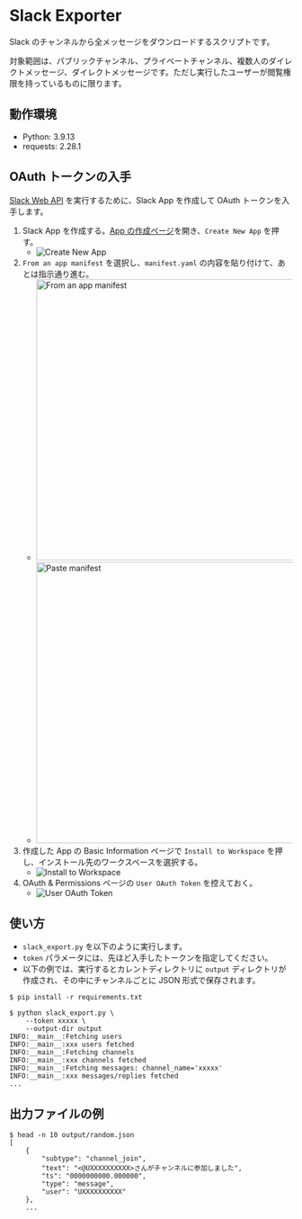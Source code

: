# Slack Exporter

Slack のチャンネルから全メッセージをダウンロードするスクリプトです。

対象範囲は、パブリックチャンネル、プライベートチャンネル、複数人のダイレクトメッセージ、ダイレクトメッセージです。ただし実行したユーザーが閲覧権限を持っているものに限ります。

## 動作環境

- Python: 3.9.13
- requests: 2.28.1

## OAuth トークンの入手

[Slack Web API](https://api.slack.com/methods) を実行するために、Slack App を作成して OAuth トークンを入手します。

1. Slack App を作成する。[App の作成ページ](https://api.slack.com/apps)を開き、`Create New App` を押す。
    - <img src="./images/create.png" alt="Create New App">
2. `From an app manifest` を選択し、`manifest.yaml` の内容を貼り付けて、あとは指示通り進む。
    - <img src="./images/from-manifest.png" width="500px" alt="From an app manifest">
    - <img src="./images/paste-manifest.png" width="500px" alt="Paste manifest">
3. 作成した App の Basic Information ページで `Install to Workspace` を押し、インストール先のワークスペースを選択する。
    - <img src="./images/install.png" alt="Install to Workspace">
4. OAuth & Permissions ページの `User OAuth Token` を控えておく。
    - <img src="./images/token.png" alt="User OAuth Token">

## 使い方

- `slack_export.py` を以下のように実行します。
- `token` パラメータには、先ほど入手したトークンを指定してください。
- 以下の例では、実行するとカレントディレクトリに `output` ディレクトリが作成され、その中にチャンネルごとに JSON 形式で保存されます。

```console
$ pip install -r requirements.txt

$ python slack_export.py \
    --token xxxxx \
    --output-dir output
INFO:__main__:Fetching users
INFO:__main__:xxx users fetched
INFO:__main__:Fetching channels
INFO:__main__:xxx channels fetched
INFO:__main__:Fetching messages: channel_name='xxxxx'
INFO:__main__:xxx messages/replies fetched
...
```

## 出力ファイルの例

```console
$ head -n 10 output/random.json
[
    {
        "subtype": "channel_join",
        "text": "<@UXXXXXXXXXX>さんがチャンネルに参加しました",
        "ts": "0000000000.000000",
        "type": "message",
        "user": "UXXXXXXXXXX"
    },
    ...
```
